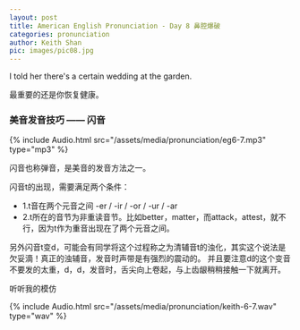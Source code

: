 ```yaml
---
layout: post
title: American English Pronunciation - Day 8 鼻腔爆破
categories: pronunciation
author: Keith Shan
pic: images/pic08.jpg
---
```


I told her there's a certain wedding at the garden.

最重要的还是你恢复健康。

<!--more-->

### 美音发音技巧 —— 闪音

{% include Audio.html src="/assets/media/pronunciation/eg6-7.mp3" type="mp3" %}

闪音也称弹音，是美音的发音方法之一。

闪音t的出现，需要满足两个条件：

- 1.t音在两个元音之间 -er / -ir / -or / -ur / -ar
- 2.t所在的音节为非重读音节。比如better，matter，而attack，attest，就不行，因为t作为重音出现在了两个元音之间。

另外闪音t变d，可能会有同学将这个过程称之为清辅音t的浊化，其实这个说法是欠妥滴！真正的浊辅音，发音时声带是有强烈的震动的。
并且要注意d的这个变音不要发的太重，d，d，发音时，舌尖向上卷起，与上齿龈稍稍接触一下就离开。


听听我的模仿

{% include Audio.html src="/assets/media/pronunciation/keith-6-7.wav" type="wav" %}



